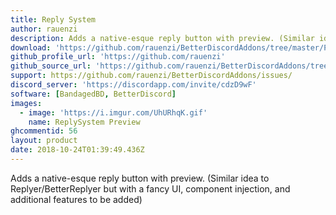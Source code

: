 ```yaml
---
title: Reply System
author: rauenzi
description: Adds a native-esque reply button with preview. (Similar idea to Replyer/BetterReplyer but with a fancy UI, component injection, and additional features to be added)
download: 'https://github.com/rauenzi/BetterDiscordAddons/tree/master/Plugins/ReplySystem'
github_profile_url: 'https://github.com/rauenzi'
github_source_url: 'https://github.com/rauenzi/BetterDiscordAddons/tree/master/Plugins/ReplySystem'
support: https://github.com/rauenzi/BetterDiscordAddons/issues/
discord_server: 'https://discordapp.com/invite/cdzD9wF'
software: [BandagedBD, BetterDiscord]
images:
  - image: 'https://i.imgur.com/UhURhqK.gif'
    name: ReplySystem Preview
ghcommentid: 56
layout: product
date: 2018-10-24T01:39:49.436Z
---
```

Adds a native-esque reply button with preview. (Similar idea to Replyer/BetterReplyer but with a fancy UI, component injection, and additional features to be added)